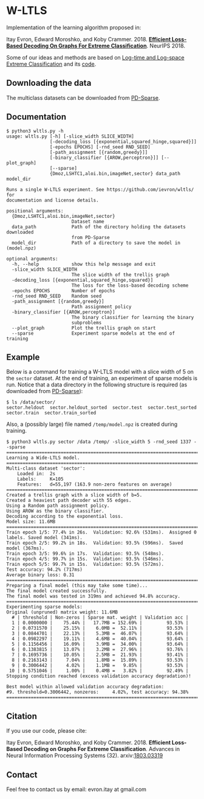 # W-LTLS

Implementation of the learning algorithm proposed in:

Itay Evron, Edward Moroshko, and Koby Crammer. 2018. [**Efficient Loss-Based Decoding On Graphs For Extreme Classification**](https://arxiv.org/abs/1803.03319). NeurIPS 2018.

Some of our ideas and methods are based on [Log-time and Log-space Extreme Classification](https://arxiv.org/abs/1611.01964) and its [code](https://github.com/kjasinska/ltls).

## Downloading the data

The multiclass datasets can be downloaded from [PD-Sparse](http://www.cs.utexas.edu/~xrhuang/PDSparse/).

## Documentation

```
$ python3 wltls.py -h
usage: wltls.py [-h] [-slice_width SLICE_WIDTH]
                [-decoding_loss [{exponential,squared_hinge,squared}]]
                [-epochs EPOCHS] [-rnd_seed RND_SEED]
                [-path_assignment [{random,greedy}]]
                [-binary_classifier [{AROW,perceptron}]] [--plot_graph]
                [--sparse]
                {Dmoz,LSHTC1,aloi.bin,imageNet,sector} data_path model_dir

Runs a single W-LTLS experiment. See https://github.com/ievron/wltls/ for
documentation and license details.

positional arguments:
  {Dmoz,LSHTC1,aloi.bin,imageNet,sector}
                        Dataset name
  data_path             Path of the directory holding the datasets downloaded
                        from PD-Sparse
  model_dir             Path of a directory to save the model in (model.npz)

optional arguments:
  -h, --help            show this help message and exit
  -slice_width SLICE_WIDTH
                        The slice width of the trellis graph
  -decoding_loss [{exponential,squared_hinge,squared}]
                        The loss for the loss-based decoding scheme
  -epochs EPOCHS        Number of epochs
  -rnd_seed RND_SEED    Random seed
  -path_assignment [{random,greedy}]
                        Path assignment policy
  -binary_classifier [{AROW,perceptron}]
                        The binary classifier for learning the binary
                        subproblems
  --plot_graph          Plot the trellis graph on start
  --sparse              Experiment sparse models at the end of training
```

## Example 

Below is a command for training a W-LTLS model with a slice width of 5 on the `sector` dataset.
At the end of training, an experiment of sparse models is run.
Notice that a data directory in the following structure is required (as downloaded from [PD-Sparse](http://www.cs.utexas.edu/~xrhuang/PDSparse/)):
```
$ ls /data/sector/
sector.heldout  sector.heldout_sorted  sector.test  sector.test_sorted  sector.train  sector.train_sorted
```

Also, a (possibly large) file named `/temp/model.npz` is created during training.

```
$ python3 wltls.py sector /data /temp/ -slice_width 5 -rnd_seed 1337 --sparse
================================================================================
Learning a Wide-LTLS model.
================================================================================
Multi-class dataset 'sector':
	Loaded in:	2s
	Labels:		K=105
	Features:	d=55,197 (163.9 non-zero features on average)
================================================================================
Created a trellis graph with a slice width of b=5.
Created a heaviest path decoder with 55 edges.
Using a Random path assignment policy.
Using AROW as the binary classifier.
Decoding according to the exponential loss.
Model size: 11.6MB
================================================================================
Train epoch 1/5: 77.4% in 26s.	Validation: 92.6% (531ms).	Assigned 0 labels. Saved model (341ms).
Train epoch 2/5: 99.2% in 18s.	Validation: 93.5% (596ms).	Saved model (367ms).
Train epoch 3/5: 99.6% in 17s.	Validation: 93.5% (548ms).	
Train epoch 4/5: 99.7% in 15s.	Validation: 93.5% (546ms).	
Train epoch 5/5: 99.7% in 15s.	Validation: 93.5% (572ms).	
Test accuracy: 94.2% (717ms)
Average binary loss: 0.31
================================================================================
Preparing a final model (this may take some time)...
The final model created successfully.
The final model was tested in 319ms and achieved 94.8% accuracy.
================================================================================
Experimenting sparse models:
Original (unpruned) matrix weight: 11.6MB
  # | threshold | Non-zeros | Sparse mat. weight | Validation acc |
  1 | 0.0000000 |    75.44% |   17.7MB = 152.69% |         93.53% |
  2 | 0.0731570 |    25.15% |    6.0MB =  52.11% |         93.53% |
  3 | 0.0844701 |    22.13% |    5.3MB =  46.07% |         93.64% |
  4 | 0.0982297 |    19.11% |    4.6MB =  40.04% |         93.64% |
  5 | 0.1156456 |    16.09% |    3.9MB =  34.00% |         93.64% |
  6 | 0.1383815 |    13.07% |    3.2MB =  27.96% |         93.76% |
  7 | 0.1695736 |    10.05% |    2.5MB =  21.93% |         93.41% |
  8 | 0.2163143 |     7.04% |    1.8MB =  15.89% |         93.53% |
  9 | 0.3006442 |     4.02% |    1.1MB =   9.85% |         93.53% |
 10 | 0.5751046 |     1.00% |    0.4MB =   3.82% |         92.49% |
Stopping condition reached (excess validation accuracy degradation)!

Best model within allowed validation accuracy degradation:
#9. threshold=0.3006442, nonzeros:     4.02%, test accuracy: 94.38%
================================================================================
```

## Citation

If you use our code, please cite:

Itay Evron, Edward Moroshko, and Koby Crammer. 2018. **Efficient Loss-Based Decoding on Graphs For Extreme Classification**. Advances in Neural Information Processing Systems (32). arxiv:[1803.03319](https://arxiv.org/abs/1803.03319)

## Contact

Feel free to contact us by email: evron.itay at gmail.com
